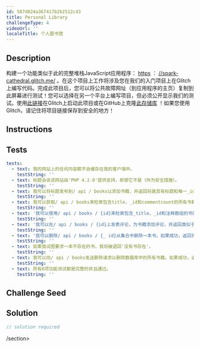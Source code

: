 ```yaml
---
id: 587d824a367417b2b2512c43
title: Personal Library
challengeType: 4
videoUrl: ''
localeTitle: 个人图书馆
---
```


## Description
<section id="description">构建一个功能类似于此的完整堆栈JavaScript应用程序： <a href="https://fuzzy-mink.glitch.me/" target="_blank">https</a> ： <a href="https://fuzzy-mink.glitch.me/" target="_blank">//spark-cathedral.glitch.me/</a> 。在这个项目上工作将涉及您在我们的入门项目上在Glitch上编写代码。完成此项目后，您可以将公共故障网址（到应用程序的主页）复制到此屏幕进行测试！您可以选择在另一个平台上编写项目，但必须公开显示我们的测试。使用<a href="https://glitch.com/#!/import/github/freeCodeCamp/boilerplate-project-library/">此链接</a>在Glitch上启动此项目或在GitHub上克隆<a href="https://github.com/freeCodeCamp/boilerplate-project-library/">此存储库</a> ！如果您使用Glitch，请记住将项目链接保存到安全的地方！ </section>

## Instructions
<section id="instructions">
</section>

## Tests
<section id='tests'>

```yml
tests:
  - text: 我的网站上的任何内容都不会缓存在我的客户端中。
    testString: ''
  - text: 标题会说该网站由'PHP 4.2.0'提供支持，即使它不是（作为安全措施）。
    testString: ''
  - text: 我可以将标题发布到/ api / books以添加书籍，并返回将是具有标题和唯一_id的对象。
    testString: ''
  - text: 我可以获取/ api / books来检索包含title，_id和commentcount的所有书籍的数组。
    testString: ''
  - text: '我可以使用/ api / books / {id}来检索包含_title，_id和注释数组的书的单个对象（如果没有注释，则为空数组）。'
    testString: ''
  - text: '我可以在/ api / books / {id}上发表评论，为书籍添加评论，并返回类似于get / api / books / {id}的书籍对象，包括新评论。'
    testString: ''
  - text: '我可以删除/ api / books / {_ id}从集合中删除一本书。如果成功，返回将“删除成功”。'
    testString: ''
  - text: 如果我试图要求一本不存在的书，我将被退回'没有书存在'。
    testString: ''
  - text: 我可以向/ api / books发送删除请求以删除数据库中的所有书籍。如果成功，返回将是“完全删除成功”。
    testString: ''
  - text: 所有6项功能测试都是完整的并且通过。
    testString: ''

```

</section>

## Challenge Seed
<section id='challengeSeed'>

</section>

## Solution
<section id='solution'>

```js
// solution required
```

/section>
